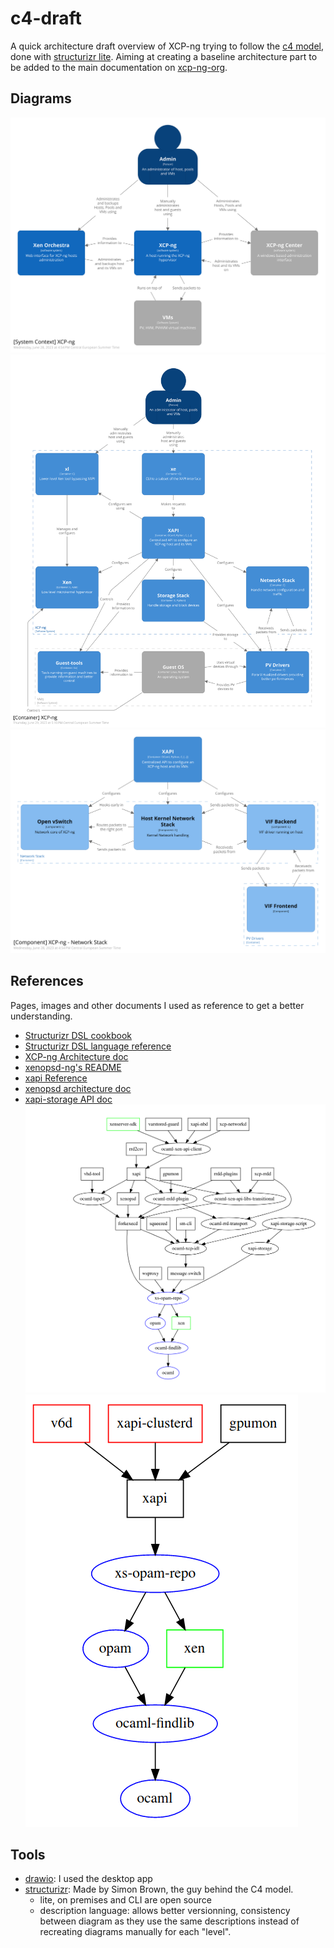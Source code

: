 # c4-draft

A quick architecture draft overview of XCP-ng trying to follow the [c4
model](https://c4model.com/), done with  [structurizr lite](https://structurizr.com/share/76352/documentation). Aiming at creating a baseline architecture part to be added to the main documentation on [xcp-ng-org](https://github.com/xcp-ng/xcp-ng-org).

## Diagrams

![XCP-ng system context diagram](XCP-ng-SystemContext.svg)
![XCP-ng container diagram](XCP-ng-Container.svg)
![Network Stack component diagram](Network-Stack-Component.svg)

## References

Pages, images and other documents I used as reference to get a better understanding.

- [Structurizr DSL cookbook](https://github.com/structurizr/dsl/tree/master/docs/cookbook)
- [Structurizr DSL language reference](https://github.com/structurizr/dsl/blob/master/docs/language-reference.md)
- [XCP-ng Architecture doc](https://xcp-ng.org/docs/architecture.html)
- [xenopsd-ng's README](https://github.com/xcp-ng/xenopsd-ng)
- [xapi Reference](https://xapi-project.github.io/xen-api/)
- [xenopsd architecture doc](https://github.com/xapi-project/xen-api/tree/master/ocaml/xenopsd/doc/architecture)
- [xapi-storage API doc](http://xapi-project.github.io/xapi-storage/#introduction)
![old xapi components organization](refs/old-xapi-components-arch.jpg)
![new xapi components organization](refs/new-xapi-components-arch.jpg)

## Tools

- [drawio](https://www.drawio.com/): I used the desktop app
- [structurizr](https://structurizr.com/): Made by Simon Brown, the guy behind
  the C4 model.
  - lite, on premises and CLI are open source
  - description language: allows better versionning, consistency between
    diagram as they use the same descriptions instead of recreating diagrams
    manually for each "level".
